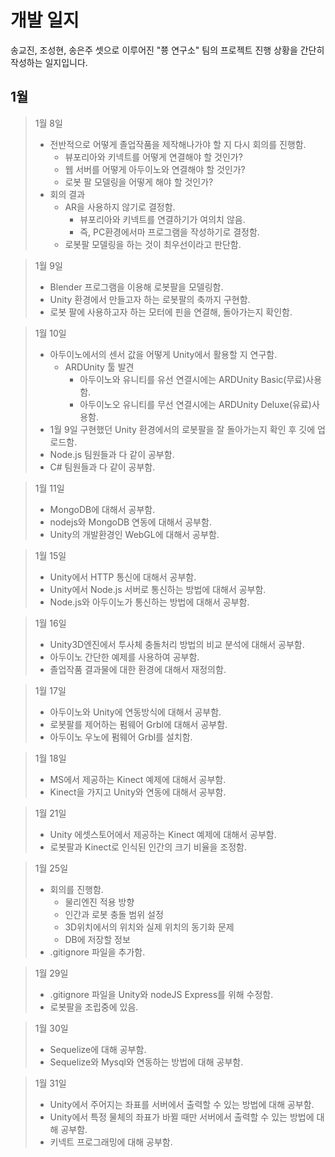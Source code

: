 # 개발 일지
송교진, 조성현, 송은주 셋으로 이루어진 "쭁 연구소" 팀의 프로젝트 진행 상황을 간단히 작성하는 일지입니다.
## 1월
> 1월 8일
> * 전반적으로 어떻게 졸업작품을 제작해나가야 할 지 다시 회의를 진행함.
>   * 뷰포리아와 키넥트를 어떻게 연결해야 할 것인가?
>   * 웹 서버를 어떻게 아두이노와 연결해야 할 것인가?
>   * 로봇 팔 모델링을 어떻게 해야 할 것인가?
> * 회의 결과
>   * AR을 사용하지 않기로 결정함.
>     * 뷰포리아와 키넥트를 연결하기가 여의치 않음.
>     * 즉, PC환경에서마 프로그램을 작성하기로 결정함.
>   * 로봇팔 모델링을 하는 것이 최우선이라고 판단함.

> 1월 9일
> * Blender 프로그램을 이용해 로봇팔을 모델링함.
> * Unity 환경에서 만들고자 하는 로봇팔의 축까지 구현함.
> * 로봇 팔에 사용하고자 하는 모터에 핀을 연결해, 돌아가는지 확인함.

> 1월 10일
> * 아두이노에서의 센서 값을 어떻게 Unity에서 활용할 지 연구함.
>   * ARDUnity 툴 발견
>     * 아두이노와 유니티를 유선 연결시에는 ARDUnity Basic(무료)사용함.
>     * 아두이노오 유니티를 무선 연결시에는 ARDUnity Deluxe(유료)사용함.
> * 1월 9일 구현했던 Unity 환경에서의 로봇팔을 잘 돌아가는지 확인 후 깃에 업로드함.
> * Node.js 팀원들과 다 같이 공부함.
> * C# 팀원들과 다 같이 공부함.

> 1월 11일
> * MongoDB에 대해서 공부함.
> * nodejs와 MongoDB 연동에 대해서 공부함.
> * Unity의 개발환경인 WebGL에 대해서 공부함.

> 1월 15일
> * Unity에서 HTTP 통신에 대해서 공부함.
> * Unity에서 Node.js 서버로 통신하는 방법에 대해서 공부함.
> * Node.js와 아두이노가 통신하는 방법에 대해서 공부함.

> 1월 16일
> * Unity3D엔진에서 투사체 충돌처리 방법의 비교 분석에 대해서 공부함.
> * 아두이노 간단한 예제를 사용하여 공부함.
> * 졸업작품 결과물에 대한 환경에 대해서 재정의함.

> 1월 17일
> * 아두이노와 Unity에 연동방식에 대해서 공부함.
> * 로봇팔를 제어하는 펌웨어 Grbl에 대해서 공부함.
> * 아두이노 우노에 펌웨어 Grbl를 설치함.

> 1월 18일
> * MS에서 제공하는 Kinect 예제에 대해서 공부함.
> * Kinect을 가지고 Unity와 연동에 대해서 공부함.

> 1월 21일
> * Unity 에셋스토어에서 제공하는 Kinect 예제에 대해서 공부함.
> * 로봇팔과 Kinect로 인식된 인간의 크기 비율을 조정함.

> 1월 25일
> * 회의를 진행함.
>   * 물리엔진 적용 방향
>   * 인간과 로봇 충돌 범위 설정
>   * 3D위치에서의 위치와 실제 위치의 동기화 문제
>   * DB에 저장할 정보
> * .gitignore 파일을 추가함.

> 1월 29일
> * .gitignore 파일을 Unity와 nodeJS Express를 위해 수정함.
> * 로봇팔을 조립중에 있음.

> 1월 30일
> * Sequelize에 대해 공부함.
> * Sequelize와 Mysql와 연동하는 방법에 대해 공부함.

> 1월 31일
> * Unity에서 주어지는 좌표를 서버에서 출력할 수 있는 방법에 대해 공부함.
> * Unity에서 특정 물체의 좌표가 바뀔 때만 서버에서 출력할 수 있는 방법에 대해  공부함.
> * 키넥트 프로그래밍에 대해 공부함.

